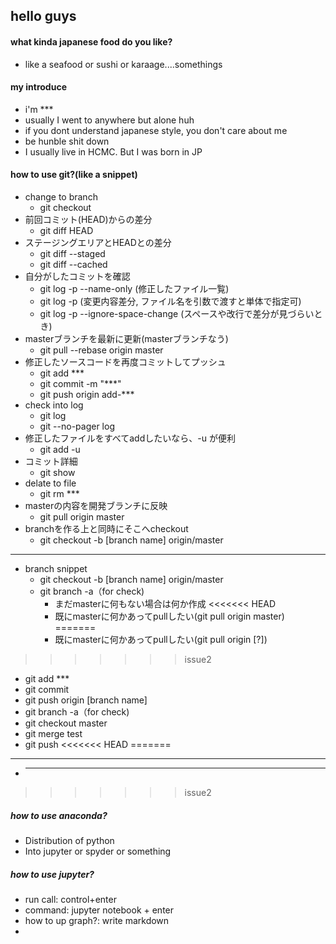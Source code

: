 ## hello guys

#### what kinda japanese food do you like?
 - like a seafood or sushi or karaage....somethings

#### my introduce
 - i'm ***
 - usually I went to anywhere but alone huh
 - if you dont understand japanese style, you don't care about me
 - be hunble shit down
 - I usually live in HCMC. But I was born in JP

 #### how to use git?(like a snippet)
 - change to branch
   - git checkout
 - 前回コミット(HEAD)からの差分
   - git diff HEAD
 - ステージングエリアとHEADとの差分
   - git diff --staged
   - git diff --cached
 - 自分がしたコミットを確認
   - git log -p --name-only (修正したファイル一覧)
   - git log -p (変更内容差分, ファイル名を引数で渡すと単体で指定可)
   - git log -p --ignore-space-change (スペースや改行で差分が見づらいとき)
 - masterブランチを最新に更新(masterブランチなう)
   - git  pull --rebase origin master
 - 修正したソースコードを再度コミットしてプッシュ
   - git add ***
   - git commit -m "***"
   - git push origin add-***
 - check into log
   - git log
   - git --no-pager log
 - 修正したファイルをすべてaddしたいなら、-u が便利
   - git add -u
 - コミット詳細
   - git show 
 - delate to file
   - git rm ***
 - masterの内容を開発ブランチに反映
   - git pull origin master
 - branchを作る上と同時にそこへcheckout
   - git checkout -b [branch name] origin/master
-----
 - branch snippet
   - git checkout -b [branch name] origin/master
   - git branch -a（for check)
     - まだmasterに何もない場合は何か作成
<<<<<<< HEAD
     - 既にmasterに何かあってpullしたい(git pull origin master)
=======
     - 既にmasterに何かあってpullしたい(git pull origin [?])
>>>>>>> issue2
   - git add ***
   - git commit
   - git push origin [branch name]
   - git branch -a（for check)
   - git checkout master
   - git merge test
   - git push
<<<<<<< HEAD
=======
-----
 - ****
>>>>>>> issue2

##### how to use anaconda?
 - Distribution of python
 - Into jupyter or spyder or something

##### how to use jupyter?
 - run call: control+enter
 - command: jupyter notebook + enter
 - how to up graph?: write markdown
 - 



